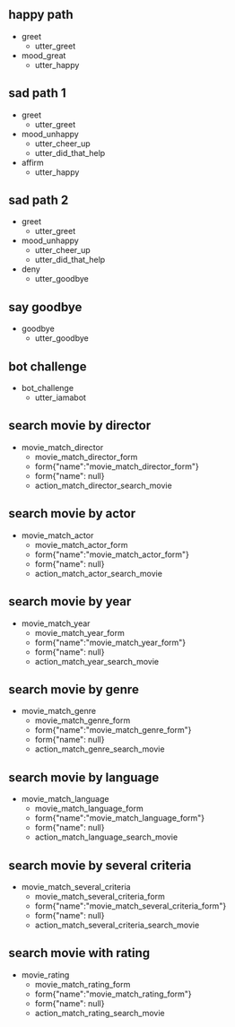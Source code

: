 ## happy path
* greet
  - utter_greet
* mood_great
  - utter_happy

## sad path 1
* greet
  - utter_greet
* mood_unhappy
  - utter_cheer_up
  - utter_did_that_help
* affirm
  - utter_happy

## sad path 2
* greet
  - utter_greet
* mood_unhappy
  - utter_cheer_up
  - utter_did_that_help
* deny
  - utter_goodbye

## say goodbye
* goodbye
  - utter_goodbye

## bot challenge
* bot_challenge
  - utter_iamabot
    
## search movie by director
* movie_match_director
    - movie_match_director_form
    - form{"name":"movie_match_director_form"}
    - form{"name": null}
    - action_match_director_search_movie
    
## search movie by actor
* movie_match_actor
    - movie_match_actor_form
    - form{"name":"movie_match_actor_form"}
    - form{"name": null}
    - action_match_actor_search_movie
    
## search movie by year
* movie_match_year
    - movie_match_year_form
    - form{"name":"movie_match_year_form"}
    - form{"name": null}
    - action_match_year_search_movie
    
## search movie by genre
* movie_match_genre
    - movie_match_genre_form
    - form{"name":"movie_match_genre_form"}
    - form{"name": null}
    - action_match_genre_search_movie

## search movie by language  
* movie_match_language
   - movie_match_language_form
   - form{"name":"movie_match_language_form"}
   - form{"name": null}
   - action_match_language_search_movie
   
 ## search movie by several criteria  
* movie_match_several_criteria
   - movie_match_several_criteria_form
   - form{"name":"movie_match_several_criteria_form"}
   - form{"name": null}
   - action_match_several_criteria_search_movie

 ## search movie with rating
* movie_rating
   - movie_match_rating_form
   - form{"name":"movie_match_rating_form"}
   - form{"name": null}
   - action_match_rating_search_movie
